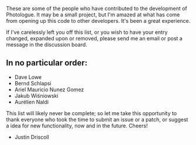 These are some of the people who have contributed to the development of Photologue. It may be a small project, but I'm amazed at what has come from opening up this code to other developers. It's been a great experience.

If I've carelessly left you off this list, or you wish to have your entry changed, expanded upon or removed, please send me an email or post a message in the discussion board.

## In no particular order: ##
  * Dave Lowe
  * Bernd Schlapsi
  * Ariel Mauricio Nunez Gomez
  * Jakub Wiśniowski
  * Aurélien Naldi

This list will likely never be complete; so let me take this opportunity to thank everyone who took the time to submit an issue or a patch, or suggest a idea for new functionality, now and in the future. Cheers!

- Justin Driscoll